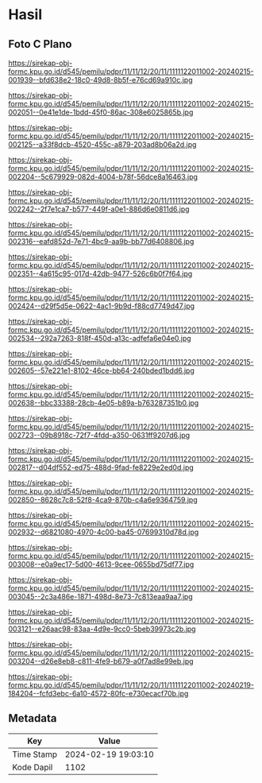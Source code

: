 # Hasil

## Foto C Plano

https://sirekap-obj-formc.kpu.go.id/d545/pemilu/pdpr/11/11/12/20/11/1111122011002-20240215-001939--bfd638e2-18c0-49d8-8b5f-e76cd69a910c.jpg

https://sirekap-obj-formc.kpu.go.id/d545/pemilu/pdpr/11/11/12/20/11/1111122011002-20240215-002051--0e41e1de-1bdd-45f0-86ac-308e6025865b.jpg

https://sirekap-obj-formc.kpu.go.id/d545/pemilu/pdpr/11/11/12/20/11/1111122011002-20240215-002125--a33f8dcb-4520-455c-a879-203ad8b06a2d.jpg

https://sirekap-obj-formc.kpu.go.id/d545/pemilu/pdpr/11/11/12/20/11/1111122011002-20240215-002204--5c679929-082d-4004-b78f-56dce8a16463.jpg

https://sirekap-obj-formc.kpu.go.id/d545/pemilu/pdpr/11/11/12/20/11/1111122011002-20240215-002242--2f7e1ca7-b577-449f-a0e1-886d6e0811d6.jpg

https://sirekap-obj-formc.kpu.go.id/d545/pemilu/pdpr/11/11/12/20/11/1111122011002-20240215-002316--eafd852d-7e71-4bc9-aa9b-bb77d6408806.jpg

https://sirekap-obj-formc.kpu.go.id/d545/pemilu/pdpr/11/11/12/20/11/1111122011002-20240215-002351--4a615c95-017d-42db-9477-526c6b0f7f64.jpg

https://sirekap-obj-formc.kpu.go.id/d545/pemilu/pdpr/11/11/12/20/11/1111122011002-20240215-002424--d29f5d5e-0622-4ac1-9b9d-f88cd7749d47.jpg

https://sirekap-obj-formc.kpu.go.id/d545/pemilu/pdpr/11/11/12/20/11/1111122011002-20240215-002534--292a7263-818f-450d-a13c-adfefa6e04e0.jpg

https://sirekap-obj-formc.kpu.go.id/d545/pemilu/pdpr/11/11/12/20/11/1111122011002-20240215-002605--57e221e1-8102-46ce-bb64-240bded1bdd6.jpg

https://sirekap-obj-formc.kpu.go.id/d545/pemilu/pdpr/11/11/12/20/11/1111122011002-20240215-002638--bbc33388-28cb-4e05-b89a-b763287351b0.jpg

https://sirekap-obj-formc.kpu.go.id/d545/pemilu/pdpr/11/11/12/20/11/1111122011002-20240215-002723--09b8918c-72f7-4fdd-a350-0631ff9207d6.jpg

https://sirekap-obj-formc.kpu.go.id/d545/pemilu/pdpr/11/11/12/20/11/1111122011002-20240215-002817--d04df552-ed75-488d-9fad-fe8229e2ed0d.jpg

https://sirekap-obj-formc.kpu.go.id/d545/pemilu/pdpr/11/11/12/20/11/1111122011002-20240215-002850--8628c7c8-52f8-4ca9-870b-c4a6e9364759.jpg

https://sirekap-obj-formc.kpu.go.id/d545/pemilu/pdpr/11/11/12/20/11/1111122011002-20240215-002932--d6821080-4970-4c00-ba45-07699310d78d.jpg

https://sirekap-obj-formc.kpu.go.id/d545/pemilu/pdpr/11/11/12/20/11/1111122011002-20240215-003008--e0a9ec17-5d00-4613-9cee-0655bd75df77.jpg

https://sirekap-obj-formc.kpu.go.id/d545/pemilu/pdpr/11/11/12/20/11/1111122011002-20240215-003045--2c3a486e-1871-498d-8e73-7c813eaa9aa7.jpg

https://sirekap-obj-formc.kpu.go.id/d545/pemilu/pdpr/11/11/12/20/11/1111122011002-20240215-003121--e26aac98-83aa-4d9e-9cc0-5beb39973c2b.jpg

https://sirekap-obj-formc.kpu.go.id/d545/pemilu/pdpr/11/11/12/20/11/1111122011002-20240215-003204--d26e8eb8-c811-4fe9-b679-a0f7ad8e99eb.jpg

https://sirekap-obj-formc.kpu.go.id/d545/pemilu/pdpr/11/11/12/20/11/1111122011002-20240219-184204--fcfd3ebc-6a10-4572-80fc-e730ecacf70b.jpg


## Metadata

| Key        | Value               |
| ---------- | ------------------- |
| Time Stamp | 2024-02-19 19:03:10 |
| Kode Dapil | 1102                |



